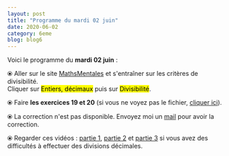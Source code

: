 ```yaml
---
layout: post
title: "Programme du mardi 02 juin"
date: 2020-06-02
category: 6eme
blog: blog6
---
```


Voici le programme du <b>mardi 02 juin</b> :

⦿ Aller sur le site <a href="http://mathsmentales.net/">MathsMentales</a> et s'entraîner sur les critères de divisibilité.
<br>
Cliquer sur <mark>Entiers, décimaux</mark> puis sur <mark>Divisibilité</mark>. 

⦿ Faire <strong>les exercices 19 et 20</strong> (si vous ne voyez pas le fichier, <a href="/exercices/6eme/6eme_exercices_mardi_02_juin_2020.pdf">cliquer ici</a>).

<object data="/exercices/6eme/6eme_exercices_mardi_02_juin_2020.pdf" width="100%" height="500" type='application/pdf'></object>

⦿ La correction n'est pas disponible. Envoyez moi un <a href="mailto:benjamindang2015@gmail.com">mail</a> pour avoir la correction.

⦿ Regarder ces vidéos : <a class="video" href="https://youtu.be/RbkDd_p_EVU">partie 1</a>, <a class="video" href="https://youtu.be/kagPFHfG-ZU">partie 2</a> et <a class="video" href="https://youtu.be/CnuDwxwNl9k">partie 3</a> si vous avez des difficultés à effectuer des divisions décimales.
 
